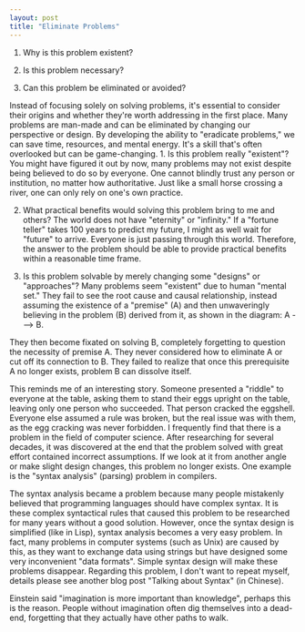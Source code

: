 ```yaml
---
layout: post
title: "Eliminate Problems"
---
```


1. Why is this problem existent?

2. Is this problem necessary?
3. Can this problem be eliminated or avoided?

Instead of focusing solely on solving problems, it's essential to consider their origins and whether they're worth addressing in the first place. Many problems are man-made and can be eliminated by changing our perspective or design. By developing the ability to "eradicate problems," we can save time, resources, and mental energy. It's a skill that's often overlooked but can be game-changing. 1. Is this problem really "existent"? You might have figured it out by now, many problems may not exist despite being believed to do so by everyone. One cannot blindly trust any person or institution, no matter how authoritative. Just like a small horse crossing a river, one can only rely on one's own practice.

2. What practical benefits would solving this problem bring to me and others? The world does not have "eternity" or "infinity." If a "fortune teller" takes 100 years to predict my future, I might as well wait for "future" to arrive. Everyone is just passing through this world. Therefore, the answer to the problem should be able to provide practical benefits within a reasonable time frame.

3. Is this problem solvable by merely changing some "designs" or "approaches"? Many problems seem "existent" due to human "mental set." They fail to see the root cause and causal relationship, instead assuming the existence of a "premise" (A) and then unwaveringly believing in the problem (B) derived from it, as shown in the diagram: A ---> B.

They then become fixated on solving B, completely forgetting to question the necessity of premise A. They never considered how to eliminate A or cut off its connection to B. They failed to realize that once this prerequisite A no longer exists, problem B can dissolve itself.

This reminds me of an interesting story. Someone presented a "riddle" to everyone at the table, asking them to stand their eggs upright on the table, leaving only one person who succeeded. That person cracked the eggshell. Everyone else assumed a rule was broken, but the real issue was with them, as the egg cracking was never forbidden. I frequently find that there is a problem in the field of computer science. After researching for several decades, it was discovered at the end that the problem solved with great effort contained incorrect assumptions. If we look at it from another angle or make slight design changes, this problem no longer exists. One example is the "syntax analysis" (parsing) problem in compilers.

The syntax analysis became a problem because many people mistakenly believed that programming languages should have complex syntax. It is these complex syntactical rules that caused this problem to be researched for many years without a good solution. However, once the syntax design is simplified (like in Lisp), syntax analysis becomes a very easy problem. In fact, many problems in computer systems (such as Unix) are caused by this, as they want to exchange data using strings but have designed some very inconvenient "data formats". Simple syntax design will make these problems disappear. Regarding this problem, I don't want to repeat myself, details please see another blog post "Talking about Syntax" (in Chinese).

Einstein said "imagination is more important than knowledge", perhaps this is the reason. People without imagination often dig themselves into a dead-end, forgetting that they actually have other paths to walk.